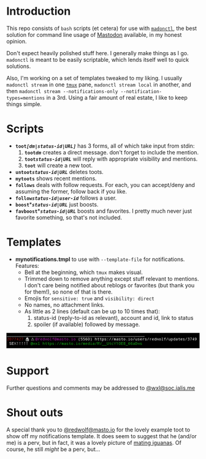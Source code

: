 Introduction
============

This repo consists of `bash` scripts (et cetera) for use with [`madonctl`][1], the best solution for command line usage of [Mastodon][4] available, in my honest opinion.

Don't expect heavily polished stuff here. I generally make things as I go. `madonctl` is meant to be easily scriptable, which lends itself well to quick solutions.

Also, I'm working on a set of templates tweaked to my liking. I usually `madonctl stream` in one [`tmux`][2] pane, `madonctl stream local` in another, and then `madonctl stream --notifications-only --notification-types=mentions` in a 3rd. Using a fair amount of real estate, I like to keep things simple.

Scripts
=======

 * **`toot`*****`[dm|status-id|URL]`*** has 3 forms, all of which take input from stdin:
   1. **`toot`*****`dm`*** creates a direct message. don't forget to include the mention.
   1. **`toot`*****`status-id|URL`*** will reply with appropriate visibility and mentions.
   1. **`toot`** will create a new toot.
 * **`untoot`*****`status-id|URL`*** deletes toots.
 * **`mytoots`** shows recent mentions.
 * **`follows`** deals with follow requests. For each, you can accept/deny and assuming the former, follow back if you like.
 * **`follow`*****`status-id|user-id`*** follows a user.
 * **`boost`******`status-id|URL`*** just boosts. 
 * **`favboost`******`status-id|URL`*** boosts and favorites. I pretty much never just favorite something, so that's not included.

Templates
=========

 * **mynotifications.tmpl** to use with `--template-file` for notifications. Features:
   * Bell at the beginning, which `tmux` makes visual.
   * Trimmed down to remove anything except stuff relevant to mentions. I don't care being notified about reblogs or favorites (but thank you for them!), so none of that is there.
   * Emojis for `sensitive: true` and `visibility: direct`
   * No names, no attachment links. 
   * As little as 2 lines (default can be up to 10 times that):
     1. status-id (reply-to-id as relevant), account and id, link to status
     2. spoiler (if available) followed by message.

![pic of mynotifications.tmpl in action](https://raw.githubusercontent.com/wxl/madonctl-scripts/master/assets/mynotifications.png "direct, sensitive toot with content warning")

Support
=======

Further questions and comments may be addressed to [@wxl@soc.ialis.me][3] 

Shout outs
==========

A special thank you to [@redwolf@masto.io][5] for the lovely example toot to show off my notifications template. It does seem to suggest that he (and/or me) is a perv, but in fact, it was a lovely picture of [mating iguanas][6]. Of course, he still *might* be a perv, but…

[1]: https://github.com/McKael/madonctl
[2]: https://github.com/tmux/tmux
[3]: https://soc.ialis.me/@wxl
[4]: https://github.com/tootsuite/mastodon
[5]: https://masto.io/@redwolf
[6]: https://pictor.ialis.me/media_attachments/files/000/218/734/original/79069ce1b3ea6da5.jpg

